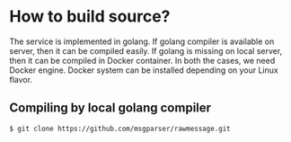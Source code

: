 # How to build source?
The service is implemented in golang. If golang compiler is available on server, then it can be compiled easily. If golang is missing on local server, then it can be
compiled in Docker container. In both the cases, we need Docker engine. Docker system can be installed depending on your Linux flavor. 

## Compiling by local golang compiler 
```
$ git clone https://github.com/msgparser/rawmessage.git
```
